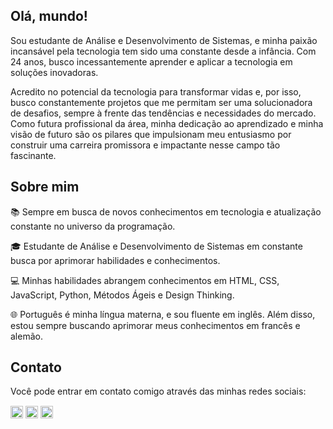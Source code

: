 ## Olá, mundo!

Sou estudante de Análise e Desenvolvimento de Sistemas, e minha paixão incansável pela tecnologia tem sido uma constante desde a infância. Com 24 anos, busco incessantemente aprender e aplicar a tecnologia em soluções inovadoras. 

Acredito no potencial da tecnologia para transformar vidas e, por isso, busco constantemente projetos que me permitam ser uma solucionadora de desafios, sempre à frente das tendências e necessidades do mercado. Como futura profissional da área, minha dedicação ao aprendizado e minha visão de futuro são os pilares que impulsionam meu entusiasmo por construir uma carreira promissora e impactante nesse campo tão fascinante.

## Sobre mim

📚 Sempre em busca de novos conhecimentos em tecnologia e atualização constante no universo da programação.
 
🎓 Estudante de Análise e Desenvolvimento de Sistemas em constante busca por aprimorar habilidades e conhecimentos.

💻 Minhas habilidades abrangem conhecimentos em HTML, CSS, JavaScript, Python, Métodos Ágeis e Design Thinking.

🌐 Português é minha língua materna, e sou fluente em inglês. Além disso, estou sempre buscando aprimorar meus conhecimentos em francês e alemão.

## Contato

Você pode entrar em contato comigo através das minhas redes sociais:

  <a href="https://linkedin.com/in/bianca-ladeia-2a69bb1a0" target="_blank"><img align="center" src="https://cdn.jsdelivr.net/npm/simple-icons@3.0.1/icons/linkedin.svg" alt="biancaladeia" height="20" width="20" /></a>
  <a href="https://instagram.com/biancaladeiag/" target="_blank"><img align="center" src="https://cdn.jsdelivr.net/npm/simple-icons@3.0.1/icons/instagram.svg" alt="biancaladeiag" height="20" width="20" /></a>
  <a href="https://dev.to/biancaladeia" target="_blank"><img align="center" src="https://cdn.jsdelivr.net/npm/simple-icons@3.0.1/icons/dev-dot-to.svg" alt="biancaladeia" height="20" width="20" /></a>
